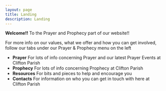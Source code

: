 ```yaml
---
layout: page
title: Landing
description: Landing
---
```


**Welcome!!** To the Prayer and Prophecy part of our website!!

For more info on our values, what we offer and how you can get involved, follow our tabs under our Prayer & Prophecy menu on the left

+ **Prayer** For lots of info concerning Prayer and our latest Prayer Events at Clifton Parish
+ **Prophecy** For lots of info concerning Prophecy at Clifton Parish
+ **Resources** For bits and pieces to help and encourage you
+ **Contacts** For information on who you can get in touch with here at Clifton Parish
